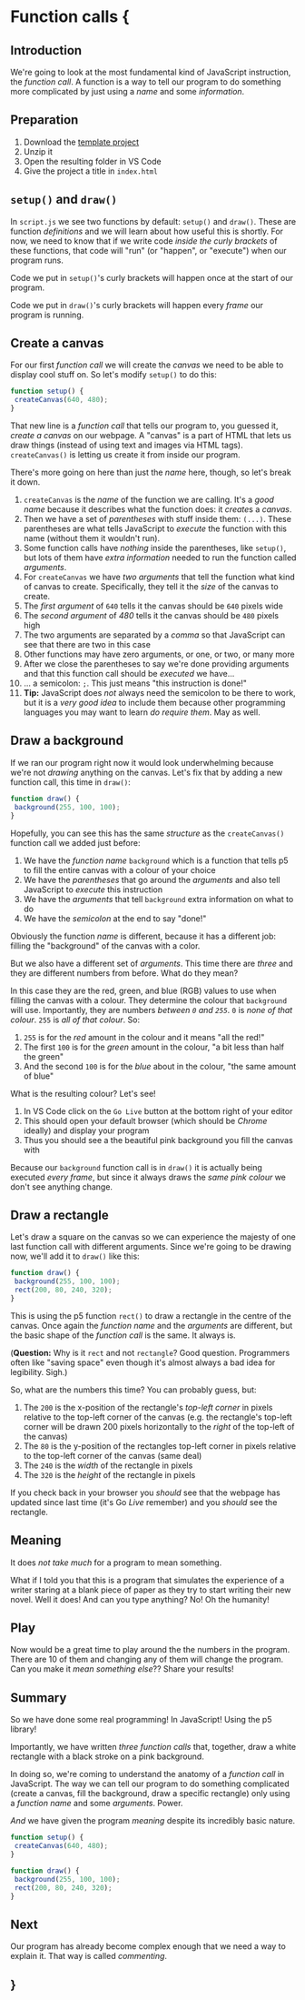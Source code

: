 # Function calls {

## Introduction

We're going to look at the most fundamental kind of JavaScript instruction, the *function call*. A function is a way to tell our program to do something more complicated by just using a *name* and some *information*.

## Preparation

1. Download the [template project](XXXX)
2. Unzip it
3. Open the resulting folder in VS Code
4. Give the project a title in `index.html`

## `setup()` and `draw()`

In `script.js` we see two functions by default: `setup()` and `draw()`. These are function *definitions* and we will learn about how useful this is shortly. For now, we need to know that if we write code *inside the curly brackets* of these functions, that code will "run" (or "happen", or "execute") when our program runs.

Code we put in `setup()`'s curly brackets will happen once at the start of our program.

Code we put in `draw()`'s curly brackets will happen every *frame* our program is running.

## Create a canvas

For our first *function call* we will create the *canvas* we need to be able to display cool stuff on. So let's modify `setup()` to do this:

```javascript
function setup() {
 createCanvas(640, 480);
}
```

That new line is a *function call* that tells our program to, you guessed it, *create a canvas* on our webpage. A "canvas" is a part of HTML that lets us draw things (instead of using text and images via HTML tags). `createCanvas()` is letting us create it from inside our program.

There's more going on here than just the *name* here, though, so let's break it down.

1. `createCanvas` is the *name* of the function we are calling. It's a *good name* because it describes what the function does: it *create*s a *canvas*.
2. Then we have a set of *parentheses* with stuff inside them: `(...)`. These parentheses are what tells JavaScript to *execute* the function with this name (without them it wouldn't run).
1. Some function calls have *nothing* inside the parentheses, like `setup()`, but lots of them have *extra information* needed to run the function called *arguments*.
3. For `createCanvas` we have *two arguments* that tell the function what kind of canvas to create. Specifically, they tell it the *size* of the canvas to create.
1. The *first argument* of `640` tells it the canvas should be `640` pixels wide
2. The *second argument* of *480* tells it the canvas should be `480` pixels high
3. The two arguments are separated by a *comma* so that JavaScript can see that there are two in this case
4. Other functions may have zero arguments, or one, or two, or many more
4. After we close the parentheses to say we're done providing arguments and that this function call should be *executed* we have...
5. ... a semicolon: `;`. This just means "this instruction is done!"
1. **Tip:** JavaScript does *not* always need the semicolon to be there to work, but it is a *very good idea* to include them because other programming languages you may want to learn *do require them*. May as well.

## Draw a background

If we ran our program right now it would look underwhelming because we're not *drawing* anything on the canvas. Let's fix that by adding a new function call, this time in `draw()`:

```javascript
function draw() {
 background(255, 100, 100);
}
```

Hopefully, you can see this has the same *structure* as the `createCanvas()` function call we added just before:

1. We have the *function name* `background` which is a function that tells p5 to fill the entire canvas with a colour of your choice
2. We have the *parentheses* that go around the *arguments* and also tell JavaScript to *execute* this instruction
3. We have the *arguments* that tell `background` extra information on what to do
4. We have the *semicolon* at the end to say "done!"

Obviously the function *name* is different, because it has a different job: filling the "background" of the canvas with a color.

But we also have a different set of *arguments*. This time there are *three* and they are different numbers from before. What do they mean?

In this case they are the red, green, and blue (RGB) values to use when filling the canvas with a colour. They determine the colour that `background` will use. Importantly, they are numbers *between `0` and `255`*. `0` is *none of that colour*. `255` is *all of that colour*. So:

1. `255` is for the *red* amount in the colour and it means "all the red!"
2. The first `100` is for the *green* amount in the colour, "a bit less than half the green"
3. And the second `100` is for the *blue* about in the colour, "the same amount of blue"

What is the resulting colour? Let's see!

1. In VS Code click on the `Go Live` button at the bottom right of your editor
2. This should open your default browser (which should be *Chrome* ideally) and display your program
3. Thus you should see a the beautiful pink background you fill the canvas with

Because our `background` function call is in `draw()` it is actually being executed *every frame*, but since it always draws the *same pink colour* we don't see anything change.

## Draw a rectangle

Let's draw a square on the canvas so we can experience the majesty of one last function call with different arguments. Since we're going to be drawing now, we'll add it to `draw()` like this:

```javascript
function draw() {
 background(255, 100, 100);
 rect(200, 80, 240, 320);
}
```

This is using the p5 function `rect()` to draw a rectangle in the centre of the canvas. Once again the *function name* and the *arguments* are different, but the basic shape of the *function call* is the same. It always is.

(**Question:** Why is it `rect` and not `rectangle`? Good question. Programmers often like "saving space" even though it's almost always a bad idea for legibility. Sigh.)

So, what are the numbers this time? You can probably guess, but:

1. The `200` is the x-position of the rectangle's *top-left corner* in pixels relative to the top-left corner of the canvas (e.g. the rectangle's top-left corner will be drawn 200 pixels horizontally to the *right* of the top-left of the canvas)
2. The `80` is the y-position of the rectangles top-left corner in pixels relative to the top-left corner of the canvas (same deal)
3. The `240` is the *width* of the rectangle in pixels
4. The `320` is the *height* of the rectangle in pixels

If you check back in your browser you *should* see that the webpage has updated since last time (it's Go *Live* remember) and you *should* see the rectangle.

## Meaning

It does *not take much* for a program to mean something.

What if I told you that this is a program that simulates the experience of a writer staring at a blank piece of paper as they try to start writing their new novel. Well it does! And can you type anything? No! Oh the humanity!

## Play

Now would be a great time to play around the the numbers in the program. There are 10 of them and changing any of them will change the program. Can you make it *mean something else*?? Share your results!

## Summary

So we have done some real programming! In JavaScript! Using the p5 library!

Importantly, we have written *three function calls* that, together, draw a white rectangle with a black stroke on a pink background.

In doing so, we're coming to understand the anatomy of a *function call* in JavaScript. The way we can tell our program to do something complicated (create a canvas, fill the background, draw a specific rectangle) only using a *function name* and some *arguments*. Power.

*And* we have given the program *meaning* despite its incredibly basic nature.

```javascript
function setup() {
 createCanvas(640, 480);
}

function draw() {
 background(255, 100, 100);
 rect(200, 80, 240, 320);
}
```

## Next

Our program has already become complex enough that we need a way to explain it. That way is called *commenting*.

## }
